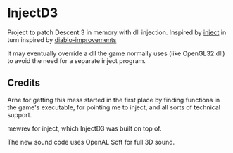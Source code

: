 # InjectD3

Project to patch Descent 3 in memory with dll injection. Inspired by [inject](https://github.com/mewrev/inject) in turn inspired by [diablo-improvements](https://github.com/r1sc/diablo-improvements)

It may eventually override a dll the game normally uses (like OpenGL32.dll) to avoid the need for a separate inject program. 

## Credits
Arne for getting this mess started in the first place by finding functions in the game's executable, for pointing me to inject, and all sorts of technical support.

mewrev for inject, which InjectD3 was built on top of.

The new sound code uses OpenAL Soft for full 3D sound. 
